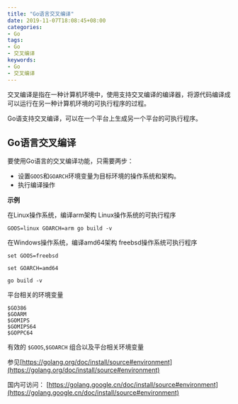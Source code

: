 ```yaml
---
title: "Go语言交叉编译"
date: 2019-11-07T18:08:45+08:00
categories:
- Go
tags:
- Go
- 交叉编译
keywords:
- Go
- 交叉编译
---
```


交叉编译是指在一种计算机环境中，使用支持交叉编译的编译器，将源代码编译成可以运行在另一种计算机环境的可执行程序的过程。

Go语支持交叉编译，可以在一个平台上生成另一个平台的可执行程序。

<!--more-->

## Go语言交叉编译

要使用Go语言的交叉编译功能，只需要两步：

* 设置`GOOS`和`GOARCH`环境变量为目标环境的操作系统和架构。
* 执行编译操作

**示例** 

在Linux操作系统，编译arm架构 Linux操作系统的可执行程序

```text
GOOS=linux GOARCH=arm go build -v 
```

在Windows操作系统，编译amd64架构 freebsd操作系统可执行程序

```text
set GOOS=freebsd

set GOARCH=amd64

go build -v
```

平台相关的环境变量

```text
$GO386
$GOARM
$GOMIPS
$GOMIPS64 
$GOPPC64
```

有效的 `$GOOS`,`$GOARCH` 组合以及平台相关环境变量

参见[https://golang.org/doc/install/source#environment](https://golang.org/doc/install/source#environment) 

国内可访问： [https://golang.google.cn/doc/install/source#environment](https://golang.google.cn/doc/install/source#environment)
